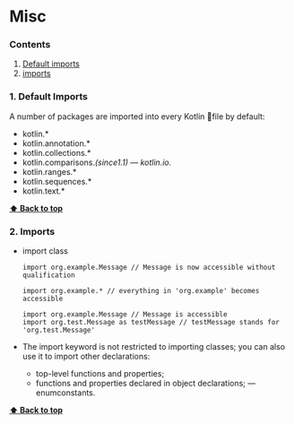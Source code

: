 # Misc

### Contents
1. [Default imports](#1-default-imports)
2. [imports](#2-imports)



### 1. Default Imports
A number of packages are imported into every Kotlin 􏰀file by default:
* kotlin.*
* kotlin.annotation.*
* kotlin.collections.*
* kotlin.comparisons.*(since1.1) — kotlin.io.*
* kotlin.ranges.*
* kotlin.sequences.*
* kotlin.text.*

**[⬆ Back to top](#contents)**


### 2. Imports
* import class
    ```
    import org.example.Message // Message is now accessible without qualification
    
    import org.example.* // everything in 'org.example' becomes accessible
    
    import org.example.Message // Message is accessible
    import org.test.Message as testMessage // testMessage stands for 'org.test.Message'
    ```

* The import keyword is not restricted to importing classes; you can also use it to import other declarations:
    * top-level functions and properties;
    * functions and properties declared in object declarations; — enumconstants.



**[⬆ Back to top](#contents)**

